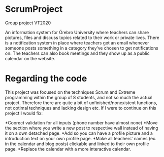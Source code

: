 # ScrumProject
 Group project VT2020

An information system for Örebro University where teachers can share pictures, files and discuss topics related to their work or private lives. There is a notification system in place where teachers get an email whenever someone posts something in a category they've chosen to get notifications on. The teachers can also book meetings and they show up as a public calendar on the website.

# Regarding the code
This project was focused on the techniques Scrum and Extreme programming within the group of 8 students, and not so much the actual project. Therefore there are quite a bit of unfinished/nonexistent functions, not optimal techniques and lacking design etc. If I were to continue on this project I would fix:

*Coorect validation for all inputs (phone number have almost none)
*Move the section where you write a new post to respective wall instead of having it on a own detached page.
*Add so you can have a profile picture and a introduction text on your own profile page.
*Make all teachers' names (ex. in the calendar and blog posts) clickable and linked to their own profile page.
*Replace the calendar with a more interactive calendar.
